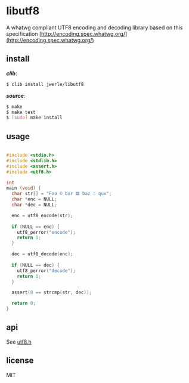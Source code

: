 libutf8
=======

A whatwg compliant UTF8 encoding and decoding library based on this specification [http://encoding.spec.whatwg.org/](http://encoding.spec.whatwg.org/)

## install

***clib***:

```sh
$ clib install jwerle/libutf8
```

***source***:

```sh
$ make
$ make test
$ [sudo] make install
```

## usage

```c

#include <stdio.h>
#include <stdlib.h>
#include <assert.h>
#include <utf8.h>

int
main (void) {
  char str[] = "Foo © bar 𝌆 baz ☃ qux";
  char *enc = NULL; 
  char *dec = NULL;

  enc = utf8_encode(str);
  
  if (NULL == enc) {
    utf8_perror("encode");
    return 1;
  }

  dec = utf8_decode(enc);
  
  if (NULL == dec) {
    utf8_perror("decode");
    return 1;
  }

  assert(0 == strcmp(str, dec));

  return 0;
}
```

## api

See [utf8.h](https://github.com/jwerle/libutf8/blob/master/utf8.h)

## license

MIT

